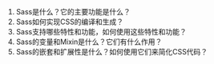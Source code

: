 

1. Sass是什么？它的主要功能是什么？
2. Sass如何实现CSS的编译和生成？
3. Sass支持哪些特性和功能，如何使用这些特性和功能？
4. Sass的变量和Mixin是什么？它们有什么作用？
5. Sass的嵌套和扩展性是什么？如何使用它们来简化CSS代码？